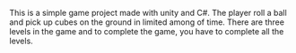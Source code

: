 This is a simple game project made with unity and C#. 
The player roll a ball and pick up cubes on the ground in limited among of time. 
There are three levels in the game and to complete the game, you have to complete all the levels.
